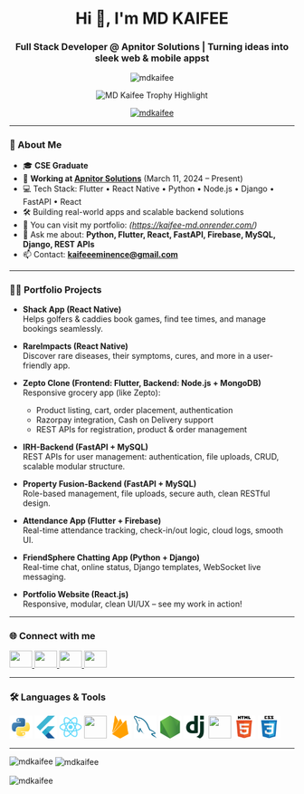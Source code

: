 <h1 align="center">Hi 👋, I'm MD KAIFEE</h1>
<h3 align="center">Full Stack Developer @ Apnitor Solutions | Turning ideas into sleek web & mobile appst</h3>

<p align="center">
  <img src="https://komarev.com/ghpvc/?username=mdkaifee&label=Profile%20views&color=0e75b6&style=flat" alt="mdkaifee" />
</p>

<!-- Trophy section: DO NOT REMOVE -->
<p align="center">
  <img src="https://avatars.githubusercontent.com/u/85043377?v=4" alt="MD Kaifee Trophy Highlight" width="120" />
</p>
<!-- Replace the above src link with your own screenshot if you want it shown as an image on your profile -->

<!-- Or use the markdown image from the ryo-ma trophy generator -->
<p align="center">
  <a href="https://github.com/ryo-ma/github-profile-trophy">
    <img src="https://github-profile-trophy.vercel.app/?username=mdkaifee" alt="mdkaifee" />
  </a>
</p>
<!-- END TROPHY section -->

---

### 🚀 About Me

- 🎓 **CSE Graduate**  
- 💼 **Working at [Apnitor Solutions](https://apnitor.com)** (March 11, 2024 – Present)
- 💻 Tech Stack: Flutter • React Native • Python • Node.js • Django • FastAPI • React
- 🛠️ Building real-world apps and scalable backend solutions
- 📝 You can visit my portfolio: *(https://kaifee-md.onrender.com/)*
- 💬 Ask me about: **Python, Flutter, React, FastAPI, Firebase, MySQL, Django, REST APIs**
- 📫 Contact: **kaifeeeminence@gmail.com**

---

### 🧑‍💻 Portfolio Projects

- **Shack App (React Native)**  
  Helps golfers & caddies book games, find tee times, and manage bookings seamlessly.

- **RareImpacts (React Native)**  
  Discover rare diseases, their symptoms, cures, and more in a user-friendly app.

- **Zepto Clone (Frontend: Flutter, Backend: Node.js + MongoDB)**  
  Responsive grocery app (like Zepto):  
  - Product listing, cart, order placement, authentication  
  - Razorpay integration, Cash on Delivery support  
  - REST APIs for registration, product & order management

- **IRH-Backend (FastAPI + MySQL)**  
  REST APIs for user management: authentication, file uploads, CRUD, scalable modular structure.

- **Property Fusion-Backend (FastAPI + MySQL)**  
  Role-based management, file uploads, secure auth, clean RESTful design.

- **Attendance App (Flutter + Firebase)**  
  Real-time attendance tracking, check-in/out logic, cloud logs, smooth UI.

- **FriendSphere Chatting App (Python + Django)**  
  Real-time chat, online status, Django templates, WebSocket live messaging.

- **Portfolio Website (React.js)**  
  Responsive, modular, clean UI/UX – see my work in action!

---

### 🌐 Connect with me

<p align="left">
  <a href="https://x.com/dev_md_kaifee" target="blank">
    <img src="https://raw.githubusercontent.com/rahuldkjain/github-profile-readme-generator/master/src/images/icons/Social/twitter.svg" height="30" width="40" />
  </a>
  <a href="https://www.linkedin.com/in/md-kaifee-94a10b1a3/" target="blank">
    <img src="https://raw.githubusercontent.com/rahuldkjain/github-profile-readme-generator/master/src/images/icons/Social/linked-in-alt.svg" height="30" width="40" />
  </a>
  <a href="https://fb.com/md kaifee(kaifee)" target="blank">
    <img src="https://raw.githubusercontent.com/rahuldkjain/github-profile-readme-generator/master/src/images/icons/Social/facebook.svg" height="30" width="40" />
  </a>
  <a href="https://www.instagram.com/md___kaifee/" target="blank">
    <img src="https://raw.githubusercontent.com/rahuldkjain/github-profile-readme-generator/master/src/images/icons/Social/instagram.svg" height="30" width="40" />
  </a>
</p>

---

### 🛠️ Languages & Tools

<p align="left">
  <a href="https://www.python.org/" target="_blank"><img src="https://raw.githubusercontent.com/devicons/devicon/master/icons/python/python-original.svg" width="40" height="40"/></a>
  <a href="https://flutter.dev/" target="_blank"><img src="https://raw.githubusercontent.com/devicons/devicon/master/icons/flutter/flutter-original.svg" width="40" height="40"/></a>
  <a href="https://react.dev/" target="_blank"><img src="https://raw.githubusercontent.com/devicons/devicon/master/icons/react/react-original.svg" width="40" height="40"/></a>
  <a href="https://fastapi.tiangolo.com/" target="_blank"><img src="https://cdn.worldvectorlogo.com/logos/fastapi.svg" width="40" height="40"/></a>
  <a href="https://firebase.google.com/" target="_blank"><img src="https://raw.githubusercontent.com/devicons/devicon/master/icons/firebase/firebase-plain.svg" width="40" height="40"/></a>
  <a href="https://www.mysql.com/" target="_blank"><img src="https://raw.githubusercontent.com/devicons/devicon/master/icons/mysql/mysql-original.svg" width="40" height="40"/></a>
  <a href="https://nodejs.org/" target="_blank"><img src="https://raw.githubusercontent.com/devicons/devicon/master/icons/nodejs/nodejs-original.svg" width="40" height="40"/></a>
  <a href="https://www.djangoproject.com/" target="_blank"><img src="https://raw.githubusercontent.com/devicons/devicon/master/icons/django/django-plain.svg" width="40" height="40"/></a>
  <a href="https://git-scm.com/" target="_blank"><img src="https://www.vectorlogo.zone/logos/git-scm/git-scm-icon.svg" width="40" height="40"/></a>
  <a href="https://www.w3.org/html/" target="_blank"><img src="https://raw.githubusercontent.com/devicons/devicon/master/icons/html5/html5-original-wordmark.svg" width="40" height="40"/></a>
  <a href="https://www.w3schools.com/css/" target="_blank"><img src="https://raw.githubusercontent.com/devicons/devicon/master/icons/css3/css3-original-wordmark.svg" width="40" height="40"/></a>
</p>

---

<p>
  <img align="left" src="https://github-readme-stats.vercel.app/api/top-langs?username=mdkaifee&show_icons=true&locale=en&layout=compact" alt="mdkaifee" />
</p>
<p>&nbsp;<img align="center" src="https://github-readme-stats.vercel.app/api?username=mdkaifee&show_icons=true&locale=en" alt="mdkaifee" /></p>
<p><img align="center" src="https://github-readme-streak-stats.herokuapp.com/?user=mdkaifee&" alt="mdkaifee" /></p>

<!---
Mdkaifee/Mdkaifee is a ✨ special ✨ repository because its `README.md` (this file) appears on your GitHub profile.
You can click the Preview link to take a look at your changes.
--->
